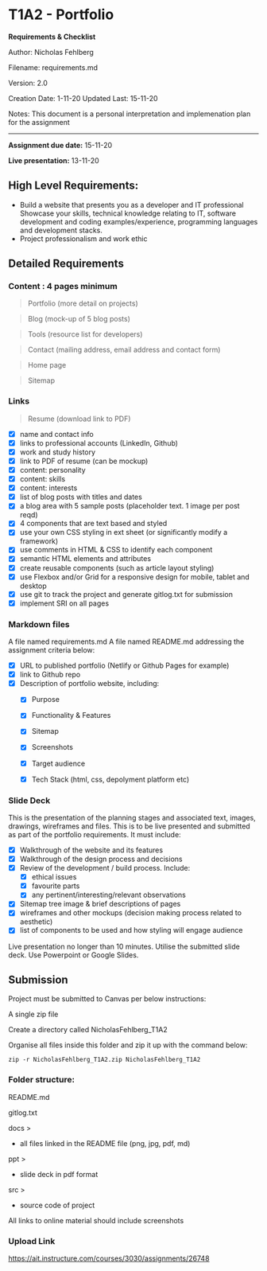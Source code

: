 # T1A2 - Portfolio

**Requirements & Checklist**

Author: Nicholas Fehlberg

Filename: requirements.md

Version: 2.0

Creation Date: 1-11-20
Updated Last: 15-11-20

Notes: This document is a personal interpretation and implemenation plan for the assignment

---

__Assignment due date:__ 15-11-20

__Live presentation:__ 13-11-20

## High Level Requirements:
- Build a website that presents you as a developer and IT professional
 Showcase your skills, technical knowledge relating to IT, software development and coding examples/experience, programming languages and development stacks.
- Project professionalism and work ethic

## Detailed Requirements

### Content : 4 pages minimum

> Portfolio (more detail on projects)

> Blog (mock-up of 5 blog posts)

> Tools (resource list for developers)

> Contact (mailing address, email address and contact form)

> Home page

> Sitemap

### Links

> Resume (download link to PDF)

- [x] name and contact info
- [x] links to professional accounts (LinkedIn, Github)
- [x] work and study history
- [x] link to PDF of resume (can be mockup)
- [x] content: personality
- [x] content: skills
- [x] content: interests
- [x] list of blog posts with titles and dates
- [x] a blog area with 5 sample posts (placeholder text. 1 image per post reqd)
- [x] 4 components that are text based and styled
- [x] use your own CSS styling in ext sheet (or significantly modify a framework)
- [x] use comments in HTML & CSS to identify each component
- [x] semantic HTML elements and attributes
- [x] create reusable components (such as article layout styling)
- [x] use Flexbox and/or Grid for a responsive design for mobile, tablet and desktop
- [x] use git to track the project and generate gitlog.txt for submission
- [x] implement SRI on all pages

### Markdown files
A file named requirements.md
A file named README.md addressing the assignment criteria below:
- [x] URL to published portfolio (Netlify or Github Pages for example)
- [x] link to Github repo
- [x] Description of portfolio website, including:
  - [x] Purpose
  - [x] Functionality & Features
  - [x] Sitemap
  - [x] Screenshots
  - [x] Target audience
  - [x] Tech Stack (html, css, depolyment platform etc)


### Slide Deck
This is the presentation of the planning stages and associated text, images, drawings, wireframes and files. This is to be live presented and submitted as part of the portfolio requirements. It must include:
- [x] Walkthrough of the website and its features
- [x] Walkthrough of the design process and decisions 
- [x] Review of the development / build process. Include:
  - [x] ethical issues
  - [x] favourite parts
  - [x] any pertinent/interesting/relevant observations
- [x] Sitemap tree image & brief descriptions of pages
- [x] wireframes and other mockups (decision making process related to aesthetic)
- [x] list of components to be used and how styling will engage audience

Live presentation no longer than 10 minutes. Utilise the submitted slide deck. Use Powerpoint or Google Slides.

## Submission
Project must be submitted to Canvas per below instructions:

A single zip file

Create a directory called NicholasFehlberg_T1A2

Organise all files inside this folder and zip it up with the command below:

```zip -r NicholasFehlberg_T1A2.zip NicholasFehlberg_T1A2```

### Folder structure:

README.md

gitlog.txt

docs >
- all files linked in the README file (png, jpg, pdf, md)

ppt >
- slide deck in pdf format

src >
- source code of project

All links to online material should include screenshots

### Upload Link

https://ait.instructure.com/courses/3030/assignments/26748 